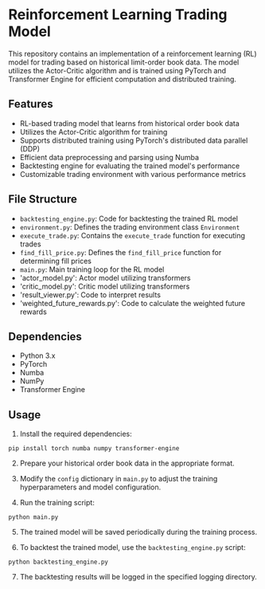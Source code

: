 # Reinforcement Learning Trading Model

This repository contains an implementation of a reinforcement learning (RL) model for trading based on historical limit-order book data. The model utilizes the Actor-Critic algorithm and is trained using PyTorch and Transformer Engine for efficient computation and distributed training.

## Features

- RL-based trading model that learns from historical order book data
- Utilizes the Actor-Critic algorithm for training
- Supports distributed training using PyTorch's distributed data parallel (DDP)
- Efficient data preprocessing and parsing using Numba
- Backtesting engine for evaluating the trained model's performance
- Customizable trading environment with various performance metrics

## File Structure

- `backtesting_engine.py`: Code for backtesting the trained RL model
- `environment.py`: Defines the trading environment class `Environment`
- `execute_trade.py`: Contains the `execute_trade` function for executing trades
- `find_fill_price.py`: Defines the `find_fill_price` function for determining fill prices
- `main.py`: Main training loop for the RL model
- 'actor_model.py': Actor model utilizing transformers
- 'critic_model.py': Critic model utilizing transformers
- 'result_viewer.py': Code to interpret results
- 'weighted_future_rewards.py': Code to calculate the weighted future rewards

## Dependencies

- Python 3.x
- PyTorch
- Numba
- NumPy
- Transformer Engine

## Usage

1. Install the required dependencies:
```
pip install torch numba numpy transformer-engine
```

2. Prepare your historical order book data in the appropriate format.

3. Modify the `config` dictionary in `main.py` to adjust the training hyperparameters and model configuration.

4. Run the training script:
```
python main.py
```

5. The trained model will be saved periodically during the training process.

6. To backtest the trained model, use the `backtesting_engine.py` script:
```
python backtesting_engine.py
```

7. The backtesting results will be logged in the specified logging directory.
